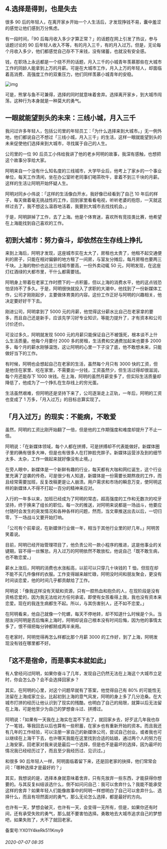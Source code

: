 ## 4.选择是得到，也是失去
很多 90 后的年轻人，在离开家乡开始一个人生活后，才发现挣钱不易，囊中羞涩的感觉让他们感到万分焦虑。


有一段时间，「90 后每月收入多少才算正常？」的话题在网上引发了热议，参与话题讨论的 90 后年轻人收入不等，有的月入三千，有的月入过万。但是，无论每个月收入多少，他们都感觉自己存不下来钱，没有储蓄，也就没有安全感。


钱，在职场上永远都是一个绕不开的话题，月入三千的小城青年羡慕那些在大城市工作的同龄人能拿到上万的月薪。可是在大城市工作，月入上万的年轻人，却面临着高消费、高强度工作的双重压力，他们同样羡慕小城青年的安稳。


![img](https://pic4.zhimg.com/v2-d295461a6917ff0533e48d60239cfc25.webp)

可是，熊掌与鱼不可兼得，选择的同时就意味着舍弃。选择离开家乡，到大城市闯荡，这种行为本身就是一种莫大的勇气。


**一眼就能望到头的未来：三线小城，月入三千**
------------------------


我问过许多年轻人，包括公司里的年轻员工：「为什么选择来到大城市。」无一例外地，他们都说自己不想过「三线小城，月入三千」的生活，这样一眼就能望到头的未来促使他们选择来到大城市，寻找属于自己的人生。


公司里的一位 90 后员工小伟给我讲了他的老乡阿明的故事，我深有感触，也想把这个故事分享给大家。


阿明来自一个没有什么知名度的三线城市，大学毕业后，他考上了家乡的一个事业单位，每天工作清闲，坐在办公室听老同事们喝茶吹牛，拿着不到三千块的月薪。这样的生活让阿明开始怀疑人生。


阿明对同乡小伟说：「这样的生活像白开水，我好像已经看到了自己 10 年后的样子，每天做着毫无挑战性的工作，回到家里看看电视，听听老婆的抱怨，一天就这样过去了，我不想这么温吞地活着，我要到大城市去找找机会。」


于是，阿明辞掉了工作，去了上海。他是个体育迷，喜欢所有竞技类比赛，他希望在上海能找到自己喜欢的工作。


**初到大城市：努力奋斗，却依然在生存线上挣扎**
-------------------------


来到上海后，阿明才发现，这座城市实在太大了，房租也太贵了，他租不起交通便利的房子，只能在相对偏僻的地方租了一间房，与室友分摊后，每月房租也要两三千块。上海的物价也远比三线城市要高，一份外卖动辄 50 元，阿明发现，在这座灯红酒绿的大都市里，干什么都需要钱。


阿明身上带着在老家工作时攒下的一点积蓄，但以上海的消费水平，他的这点钱恐怕坚持不了多久。于是，阿明很快就投入了求职的大潮中，他找到了一份新媒体工作，公司才刚刚起步，主要做体育类的内容。这份工作正好与阿明的兴趣相关，他决定要好好干下去。


刚进公司，阿明拿到了 5000 元的月薪，他觉得这分薪水比自己在老家拿的要多，而且自己还是新手，应该先学习好专业知识，等能力提升了，才有资本和公司讨价还价。


可没过多久，阿明就发现 5000 元的月薪只能保证自己不被饿死，根本谈不上什么生活质量。他每个月要付 2000 多的房租，生活费和交通费加起来也要多 2000 多，每个月的薪水刚够温饱，这让阿明的心里一下子没了底，他不敢想未来，只能做好当下的工作。


有时候，阿明也会想起自己在老家的生活，虽然每个月只有 3000 快的工资，但是他住在家里、吃在家里，不需要出一分钱，工资虽然少，但生活过得却很滋润，每个月还能存下 1000 块钱。在上海，阿明的虽然月薪变多了，但实际生活质量却降低了，他成为了一个挣扎在生存线上的穷光蛋。


生活虽然艰难，但阿明还是坚持下来了，公司逐渐走上正轨，一年后，阿明的工资也变成了 1 万多，「月入过万」的目标总算实现了。


**「月入过万」的现实：不能病，不敢爱**
---------------------


虽然，阿明的工资比刚开始翻了一倍，但是他的工作期强度和难度却提升了不止一倍。


阿明说：「在新媒体领域，每个人都在拼搏，可是拼搏却不代表能做好。新媒体圈子里的确有很多大神，但是也有很多人在打肿脸充胖子。新媒体运营涉及到的细节太多、太杂，工作一做起来就好像没有止境。」


在旁人眼中，新媒体是一个新鲜有趣的行业，每天都有大咖和网红诞生，这个行业里充满了逆袭的传奇。可是很少有人知道，新媒体是一份需要长期熬夜的工作，而且经常需要加班，反复改稿更是让人崩溃。用户需求和市场的瞬息万变，使阿明这样的新媒体人不得不打起一百分的精神来应对。


入行的一年多以来，加班已经成为了阿明的常态，超高强度的工作和无数次的咬牙坚持，终于换来了组长的职位。每一次的推送，对阿明来说都是一场战斗，他要应付随时会发生的突发情况和各种各样的问题，然而，当文章推送出去以后，一切归零，下一场战斗又要开始打响。


「公司有个前辈说，在新媒体行业做一年，相当于其他行业里的好几年。」阿明苦笑着说。


目前，阿明已经开始管理项目了，他负责公司一款小程序的推进，这是他事业的关键期，容不得一丝懈怠。月入过万的阿明依然不敢放松，他说自己「既不敢生病，也不敢恋爱。」


薪水上涨后，阿明的消费也水涨船高，以前可以只穿几十块钱的 T 恤，但现在却不能不买几件像样的衣服。工作变得越来越忙碌，阿明没时间和朋友聚会，更没有时间谈恋爱，他的时间几乎都贡献给了工作。


阿明说：「像我这样没有天赋和资源，只有一腔热血和抱负的人，在现阶段是没有资格恋爱的，因为我无法给对方任何承诺，即使有女孩看得上我，我也没有资本来恋爱。现在的我连生病都生不起。所以，与其伤害别人，还不如不恋爱。」


在阿明看来，他自己就像一个陀螺，每天不停地转，却不知道什么时候是个头。当朋友问阿明是否后悔来上海时，阿明却说自己根本没有时间后悔，因为他的事情太多了，恨不得把每分钟都掰成两半来用。


在老家时，阿明觉得再怎么样都比那个月薪 3000 的工作好，到了上海，阿明发现没有钱在哪里都不好。


**「这不是宿命，而是事实本就如此」**
--------------------


有人曾经问过阿明，如果你奋斗了几年，发现自己仍然无法在上海这个大城市立足时，你会怎么办？会不会选择回家乡？


其实，在阿明的心里，对这个问题早就有了答案，他觉得自己有 80% 的可能性无法留在上海成家立业。比起初到上海的意气风发，阿明的身上多了几分沧桑。在大城市打拼的经历让他认识到了现实的残酷，也明白了自己的局限，就算以后无法留在上海，可是他至少为自己的梦想奋斗过、拼搏过。


阿明说：「如果有一天我在上海实在混不下去了，就回家乡去，好歹这几年我也存了一笔钱，等我回去以后也算有一些积蓄，在家乡也有重新开始的资本。而且我还有几年的工作经验，可以注册一家自己的新媒体公司，尝试自己创业。或者我也可以继续在上海干下去，也许哪天我能在这里找到合适的姑娘，通过两个人的努力在上海安家。回老家对我来说是最后一个选择，但是也不是最坏的选择，因为最坏的情况我已经经历过了，而且至少我经历过、见识过。」


和很多 90 后年轻人一样，阿明面临着留下来，还是回老家的抉择，他们常常会问：「哪种选择才是最好的？」


其实，我想说的是，选择本身就意味着舍弃，只有先放弃一些东西，才能获得你想要的。与其反复纠结该选什么，倒不如问问自己：我可以舍弃什么？我能不能承受这样的舍弃？如果年轻人们能像故事中的阿明一样想明白了自己可以舍弃什么、选择什么，而且有坦然面对的勇气，那么无论怎么选择，都是最好的方向。


也许有一天，梦想会破灭，也许有一天，会变得一无所有，但是，如果你还有时间，还有承受失败的勇气，那么就不要害怕选择。勇敢地去大城市追求自己的梦想吧，如果失败了，大不了就回老家。


备案号:YX01Y4keRk511Kmy9


###### 2020-07-07 08:35
